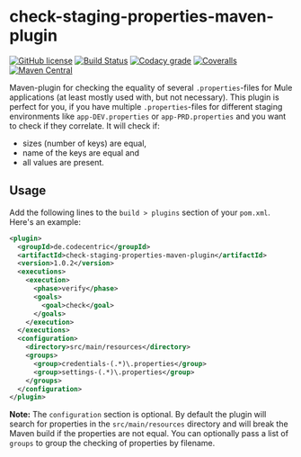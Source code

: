 # check-staging-properties-maven-plugin

[![GitHub license](https://img.shields.io/badge/license-Apache%202-blue.svg)](https://raw.githubusercontent.com/codecentric/check-staging-properties-maven-plugin/master/LICENSE)
[![Build Status](https://travis-ci.org/codecentric/check-staging-properties-maven-plugin.svg?branch=master)](https://travis-ci.org/codecentric/check-staging-properties-maven-plugin)
[![Codacy grade](https://img.shields.io/codacy/grade/8fd7bac6edac417a8451387286fe6917.svg)](https://www.codacy.com/app/britter/check-staging-properties-maven-plugin/dashboard)
[![Coveralls](https://img.shields.io/coveralls/codecentric/check-staging-properties-maven-plugin.svg)](https://coveralls.io/github/codecentric/check-staging-properties-maven-plugin)
[![Maven Central](https://img.shields.io/maven-central/v/de.codecentric/check-staging-properties-maven-plugin.svg)](https://maven-badges.herokuapp.com/maven-central/de.codecentric/check-staging-properties-maven-plugin/)

Maven-plugin for checking the equality of several `.properties`-files for Mule applications (at least mostly used with, but not necessary). This plugin is perfect for you, if you have multiple `.properties`-files for different staging environments like `app-DEV.properties` or `app-PRD.properties` and you want to check if they correlate. It will check if:

- sizes (number of keys) are equal,
- name of the keys are equal and
- all values are present.

## Usage

Add the following lines to the `build > plugins` section of your `pom.xml`. Here's an example:

```xml
<plugin>
  <groupId>de.codecentric</groupId>
  <artifactId>check-staging-properties-maven-plugin</artifactId>
  <version>1.0.2</version>
  <executions>
    <execution>
      <phase>verify</phase>
      <goals>
        <goal>check</goal>
      </goals>
    </execution>
  </executions>
  <configuration>
    <directory>src/main/resources</directory>
    <groups>
      <group>credentials-(.*)\.properties</group>
      <group>settings-(.*)\.properties</group>
    </groups>
  </configuration>
</plugin>
```

**Note:** The `configuration` section is optional. By default the plugin will search for properties in the `src/main/resources` directory and will break the Maven build if the properties are not equal. You can optionally pass a list of `groups` to group the checking of properties by filename.
